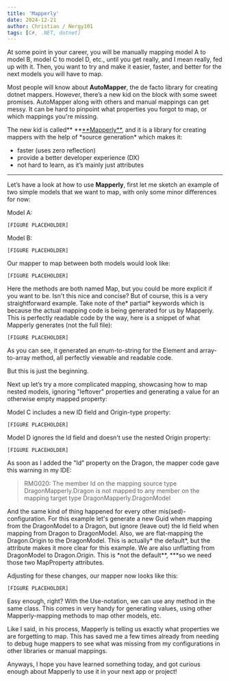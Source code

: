 ```yaml
---
title: 'Mapperly'
date: 2024-12-21
author: Christian / Nergy101
tags: [C#, .NET, dotnet]
---
```


At some point in your career, you will be manually mapping model A to model B, model C to model D, etc., until you get really, and I mean really, fed up with it. Then, you want to try and make it easier, faster, and better for the next models you will have to map.

Most people will know about **AutoMapper**, the de facto library for creating dotnet mappers. However, there’s a new kid on the block with some sweet promises. AutoMapper along with others and manual mappings can get messy. It can be hard to pinpoint what properties you forgot to map, or which mappings you're missing.

The new kid is called\** **[**Mapperly\*\*](https://github.com/riok/mapperly), and it is a library for creating mappers with the help of *source generation\* which makes it:

- faster (uses zero reflection)
- provide a better developer experience (DX)
- not hard to learn, as it’s mainly just attributes

---

Let’s have a look at how to use **Mapperly**, first let me sketch an example of two simple models that we want to map, with only some minor differences for now:

Model A:

```
[FIGURE PLACEHOLDER]
```

Model B:

```
[FIGURE PLACEHOLDER]
```

Our mapper to map between both models would look like:

```
[FIGURE PLACEHOLDER]
```

Here the methods are both named Map, but you could be more explicit if you want to be. Isn't this nice and concise? But of course, this is a very straightforward example. Take note of the* partial* keywords which is because the actual mapping code is being generated for us by Mapperly. This is perfectly readable code by the way, here is a snippet of what Mapperly generates (not the full file):

```
[FIGURE PLACEHOLDER]
```

As you can see, it generated an enum-to-string for the Element and array-to-array method, all perfectly viewable and readable code.

But this is just the beginning.

Next up let’s try a more complicated mapping, showcasing how to map nested models, ignoring "leftover" properties and generating a value for an otherwise empty mapped property:

Model C includes a new ID field and Origin-type property:

```
[FIGURE PLACEHOLDER]
```

Model D ignores the Id field and doesn't use the nested Origin property:

```
[FIGURE PLACEHOLDER]
```

As soon as I added the "Id" property on the Dragon, the mapper code gave this warning in my IDE:

> RMG020: The member Id on the mapping source type DragonMapperly.Dragon is not mapped to any member on the mapping target type DragonMapperly.DragonModel

And the same kind of thing happened for every other mis(sed)-configuration. For this example let's generate a new Guid when mapping from the DragonModel to a Dragon, but ignore (leave out) the Id field when mapping from Dragon to DragonModel. Also, we are flat-mapping the Dragon.Origin to the DragonModel. This is actually* the default*, but the attribute makes it more clear for this example. We are also unflatting from DragonModel to Dragon.Origin. This is \*not the default**, \***so we need those two MapProperty attributes.

Adjusting for these changes, our mapper now looks like this:

```
[FIGURE PLACEHOLDER]
```

Easy enough, right? With the Use-notation, we can use any method in the same class. This comes in very handy for generating values, using other Mapperly-mapping methods to map other models, etc.

Like I said, in his process, Mapperly is telling us exactly what properties we are forgetting to map. This has saved me a few times already from needing to debug huge mappers to see what was missing from my configurations in other libraries or manual mappings.

Anyways, I hope you have learned something today, and got curious enough about Mapperly to use it in your next app or project!
